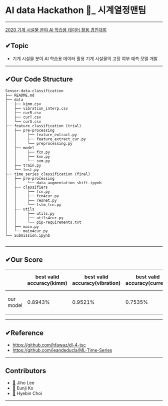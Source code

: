 # AI data Hackathon 🔧_ 시계열정맨팀
---
[2020 기계 시설물 분야 AI 학습용 데이터 활용 경진대회](https://www.aidatahackathon.com/) 

## ✔Topic

- 기계 시설물 분야 AI 학습용 데이터 활용 기계 시설물의 고장 여부 예측 모델 개발 
---

## ✔Our Code Structure

```
Sensor-data-classification
├── README.md
├── data
│   ├── kimm.csv
│   ├── vibration_interp.csv
│   ├── curR.csv
│   ├── curT.csv
│   └── curS.csv
├── feature_classification (trial)
│   ├── pre-processing
│   │     ├── feature_extract.py
│   │     ├── feature_extract_cur.py
│   │     └── preprocessing.py
│   ├── model
│   │     ├── fcn.py
│   │     ├── knn.py
│   │     └── svm.py
│   ├── train.py
│   └── test.py
├── time_series_classification (final)
│   ├── pre-processing
│   │     └── data_augmentation_shift.ipynb
│   ├── classifiers
│   │     ├── fcn.py
│   │     ├── fcn4cur.py
│   │     ├── resnet.py
│   │     └── lstm_fcn.py
│   ├── utils
│   │     ├── utils.py
│   │     ├── utils4cur.py
│   │     └── pip-requirements.txt
│   ├── main.py
│   └── main4cur.py
└── Submission.ipynb
   
```
---
## ✔Our Score

||best valid accuracy(kimm)|best valid accuracy(vibration)|best valid accuracy(current)|final test score|
|---|---|---|---|--|
|our model|0.8943%|0.9521%|0.7535%|100점/150점|

---
## ✔Reference

- https://github.com/hfawaz/dl-4-tsc
- https://github.com/jeandeducla/ML-Time-Series
---
## Contributors

- [👩](https://github.com/jiho-030) Jiho Lee
- [👩](https://github.com/kole2706) Eunji Ko
- [👩](https://github.com/lilly9117) Hyebin Choi
---

